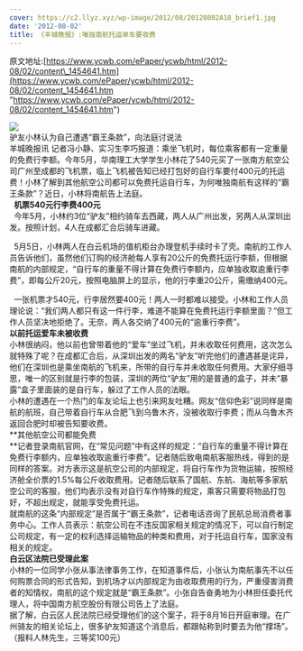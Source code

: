 ```yaml
---
cover: https://c2.llyz.xyz/wp-image/2012/08/20120802A18_brief1.jpg
date: '2012-08-02'
title: 《羊城晚报》:唯独南航托运单车要收费
---
```


原文地址:[https://www.ycwb.com/ePaper/ycwb/html/2012-08/02/content\_1454641.htm](https://www.ycwb.com/ePaper/ycwb/html/2012-08/02/content_1454641.htm "https://www.ycwb.com/ePaper/ycwb/html/2012-08/02/content_1454641.htm")

![](https://c2.llyz.xyz/wp-image/2012/08/20120802A18_brief1.jpg)  
驴友小林认为自己遭遇“霸王条款”，向法庭讨说法  
羊城晚报讯 记者冯小静、实习生李巧报道：乘坐飞机时，每位乘客都有一定重量的免费行李额。今年5月，华南理工大学学生小林花了540元买了一张南方航空公司广州至成都的飞机票，临上飞机被告知已经打包好的自行车要付400元的托运费！小林了解到其他航空公司都可以免费托运自行车，为何唯独南航有这样的“霸王条款”？近日，小林将南航告上法庭。  
  **机票540元行李费400元**  
  今年5月，小林约3位“驴友”相约骑车去西藏，两人从广州出发，另两人从深圳出发。按照计划，4人在成都汇合后骑车进藏。

  5月5日，小林两人在白云机场的值机柜台办理登机手续时卡了壳。南航的工作人员告诉他们，虽然他们订购的经济舱每人享有20公斤的免费托运行李额，但根据南航的内部规定，“自行车的重量不得计算在免费行李额内，应单独收取逾重行李费”，即每公斤20元，按照电脑屏上的显示，他的行李重20公斤，需缴纳400元。

  一张机票才540元，行李居然要400元！两人一时都难以接受。小林和工作人员理论说：“我们两人都只有这一件行李，难道不能算在免费托运行李额里面？”但工作人员坚决地拒绝了。无奈，两人各交纳了400元的“逾重行李费”。  
**以前托运爱车未被收费**  
小林很纳闷，他以前也曾带着他的“爱车”坐过飞机，并未收取任何费用，这次怎么就特殊了呢？在成都汇合后，从深圳出发的两名“驴友”听完他们的遭遇甚是诧异，他们在深圳也是乘坐南航的飞机来，所带的自行车并未收取任何费用。大家仔细寻思，唯一的区别就是行李的包装，深圳的两位“驴友”用的是普通的盒子，并未“暴露”盒子里面装的是自行车，躲过了工作人员的法眼。  
小林的遭遇在一个热门的车友论坛上也引来网友吐糟。网友“信仰色彩”说同样是南航的航班，自己带着自行车从合肥飞到乌鲁木齐，没被收取行李费；而从乌鲁木齐返回合肥时却被告知要收费。  
**其他航空公司都能免费  
**记者登录南航官网，在“常见问题”中有这样的规定：“自行车的重量不得计算在免费行李额内，应单独收取逾重行李费”。记者随后致电南航客服热线，得到的是同样的答案。对方表示这是航空公司的内部规定，将自行车作为货物运输，按照经济舱全价票的1.5%每公斤收取费用。记者随后联系了国航、东航、海航等多家航空公司的客服，他们均表示没有对自行车作特殊的规定，乘客只需要将物品打包好，不超出规定，就能享受免费托运。  
就南航的这条“内部规定”是否属于“霸王条款”，记者电话咨询了民航总局消费者事务中心。工作人员表示：航空公司在不违反国家相关规定的情况下，可以自行制定公司规定，有一定的权利选择运输物品的种类和费用，对于托运自行车，国家没有相关的规定。  
**白云区法院已受理此案**  
小林的一位同学小张从事法律事务工作，在知道事件后，小张认为南航事先不以任何购票合同的形式告知，到机场才以内部规定为由收取费用的行为，严重侵害消费者的知情权，南航的这个规定就是“霸王条款”。小张自告奋勇地为小林担任委托代理人，将中国南方航空股份有限公司告上了法庭。  
据了解，白云区人民法院已经受理他们的这个案子，将于8月16日开庭审理。在广州骑友的相关论坛上，很多驴友知道这个消息后，都跟帖称到时要去为他“撑场”。  
（报料人林先生，三等奖100元）
